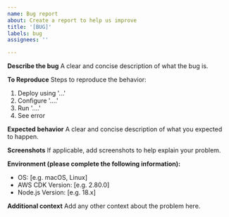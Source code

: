 ```yaml
---
name: Bug report
about: Create a report to help us improve
title: '[BUG]'
labels: bug
assignees: ''

---
```


**Describe the bug**
A clear and concise description of what the bug is.

**To Reproduce**
Steps to reproduce the behavior:
1. Deploy using '...'
2. Configure '....'
3. Run '....'
4. See error

**Expected behavior**
A clear and concise description of what you expected to happen.

**Screenshots**
If applicable, add screenshots to help explain your problem.

**Environment (please complete the following information):**
 - OS: [e.g. macOS, Linux]
 - AWS CDK Version: [e.g. 2.80.0]
 - Node.js Version: [e.g. 18.x]

**Additional context**
Add any other context about the problem here.
